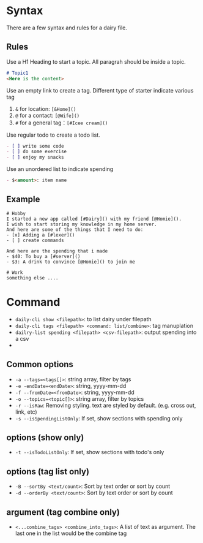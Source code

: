 # Syntax

There are a few syntax and rules for a dairy file.

## Rules
Use a H1 Heading to start a topic. All paragrah should be inside a topic.
```markdown
# Topic1
<Here is the content>
```

Use an empty link to create a tag. Different type of starter indicate various tag
1. `&` for location: `[&Home]()`
2. `@` for a contact: `[@Wife]()`
3. `#` for a general tag：`[#Icee cream]()`

Use regular todo to create a todo list.
```markdown
- [ ] write some code
- [ ] do some exercise
- [ ] enjoy my snacks
```
Use an unordered list to indicate spending
```markdown
- $<amount>: item name
```

## Example
```
# Hobby
I started a new app called [#Dairy]() with my friend [@Homie]().
I wish to start storing my knowledge in my home server.
And here are some of the things that I need to do:
- [x] Adding a [#lexer]()
- [ ] create commands

And here are the spending that i made
- $40: To buy a [#server]()
- $3: A drink to convince [@Homie]() to join me

# Work
something else ....
```

# Command
* `daily-cli show <filepath>`: to list dairy under filepath
* `daily-cli tags <filepath> <command: list/combine>`: tag manuplation
* `dailry-list spending <filepath> <csv-filepath>`: output spending into a csv
* 
## Common options
* `-a --tags=<tags[]>`: string array, filter by tags
* `-e -endDate=<endDate>`: string, yyyy-mm-dd
* `-f --fromDate=<fromDate>`: string, yyyy-mm-dd
* `-o --topics=<topic[]>`: string array, filter by topics
* `-r --isRaw`: Removing styling. text are styled by default. (e.g. cross out, link, etc)
* `-s --isSpendingListOnly`: If set, show sections with spending only

## options (show only)
* `-t --isTodoListOnly`: If set, show sections with todo's only

## options (tag list only)
* `-B --sortBy <text/count>`: Sort by text order or sort by count
* `-d --orderBy <text/count>`: Sort by text order or sort by count

## argument (tag combine only)
* `<...combine_tags> <combine_into_tags>`: A list of text as argument. The last one in the list would be the combine tag

